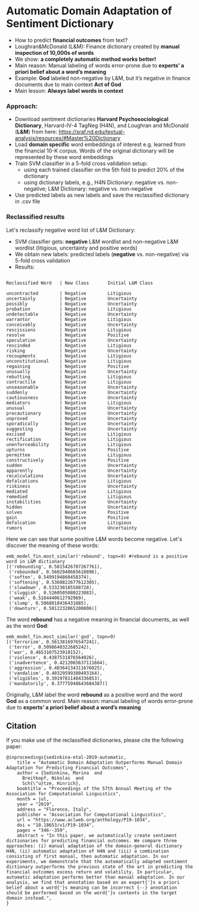 # Automatic Domain Adaptation of Sentiment Dictionary

- How to predict **financial outcomes** from text?
- Loughran&McDonald (L&M): Finance dictionary created by **manual inspection of 10,000s of words**
- We show: **a completely automatic method works better!**
- Main reason: Manual labeling of words error-prone due to **experts’ a priori belief about a word’s meaning**
- Example: **God** labeled non-negative by L&M, but it’s negative in finance documents due to main context **Act of God**
- Main lesson: **Always label words in context**

### Approach:
- Download sentiment dictionaries **Harvard Psychosociological Dictionary**, Harvard-IV-4 TagNeg (H4N), and  Loughran and McDonald (**L&M**) from here: https://sraf.nd.edu/textual-analysis/resources/#Master%20Dictionary
- Load **domain specific** word embeddings of interest e.g. learned from the financial 10-K corpus. Words of the original dictionary will be represented by these word embeddings
- Train SVM classifier in a 5-fold cross validation setup:
    - using each trained classifier on the 5th fold to predict 20% of the dictionary
    - using dictionary labels, e.g., H4N Dictionary: negative vs. non-negative;  L&M Dictionary: negative vs. non-negative
- Use predicted labels as new labels and save the reclassified dictionary in .csv file 


### Reclassified results 
Let's reclassify negative word list of L&M Dictionary: 
- SVM classifier gets: **negative** L&M wordlist and non-negative L&M wordlist (litigious, uncertainty and positive words)
- We obtain new labels: predicted labels (**negative** vs. non-negative) via 5-fold cross validation
- Results:
```

Reclassified Word   | New Class       Initial L&M Class

uncontracted        | Negative        Litigious      
uncertainly         | Negative        Uncertainty    
possibly            | Negative        Uncertainty    
probation           | Negative        Litigious      
undetectable        | Negative        Uncertainty    
warrantor           | Negative        Litigious      
conceivably         | Negative        Uncertainty    
rescissions         | Negative        Litigious      
resolve             | Negative        Positive       
speculation         | Negative        Uncertainty    
rescinded           | Negative        Litigious      
risking             | Negative        Uncertainty    
recoupments         | Negative        Litigious      
unconstitutional    | Negative        Litigious      
regaining           | Negative        Positive       
unusually           | Negative        Uncertainty    
rebutting           | Negative        Litigious      
contractile         | Negative        Litigious      
unseasonable        | Negative        Uncertainty    
suddenly            | Negative        Uncertainty    
cautiousness        | Negative        Uncertainty    
mediators           | Negative        Litigious      
unusual             | Negative        Uncertainty    
precautionary       | Negative        Uncertainty    
unproved            | Negative        Uncertainty    
sporadically        | Negative        Uncertainty    
suggesting          | Negative        Uncertainty    
excised             | Negative        Litigious      
rectification       | Negative        Litigious      
unenforceability    | Negative        Litigious      
upturns             | Negative        Positive       
permittee           | Negative        Litigious      
constructively      | Negative        Positive       
sudden              | Negative        Uncertainty    
apparently          | Negative        Uncertainty    
recalculations      | Negative        Uncertainty    
defalcations        | Negative        Litigious      
riskiness           | Negative        Uncertainty    
mediated            | Negative        Litigious      
remedied            | Negative        Litigious      
instabilities       | Negative        Uncertainty    
hidden              | Negative        Uncertainty    
solves              | Negative        Positive       
gain                | Negative        Positive       
defalcation         | Negative        Litigious      
rumors              | Negative        Uncertainty      
```

Here we can see that some positive L&M words become negative. Let's discover the meaning of these words:
```
emb_model_fin.most_similar('rebound', topn=9) #rebound is a positive word in L&M dictionary
[('rebounding', 0.5815426707267761),
 ('rebounded', 0.5602948665618896),
 ('soften', 0.5499194860458374),
 ('softening', 0.5360822677612305),
 ('slowdown', 0.533230185508728),
 ('sluggish', 0.5260505080223083),
 ('weak', 0.5184440612792969),
 ('slump', 0.5068018436431885),
 ('downturn', 0.5012232065200806)]
```
The word **rebound** has a negative meaning in financial documents, as well as the word **God**:
```
emb_model_fin.most_similar('god', topn=9)
[('terrorism', 0.5613816976547241),
 ('terror', 0.5098640322685242),
 ('war', 0.4653107523918152),
 ('violence', 0.4387531876564026),
 ('inadvertence', 0.4212065637111664),
 ('aggression', 0.40364134311676025),
 ('vandalism', 0.40329599380493164),
 ('eligibles', 0.39197811484336853),
 ('mandatorily', 0.37775948643684387)]
```
Originally, L&M label the word **rebound** as a positive word and the word **God** as a common word. Main reason: manual labeling of words error-prone due to **experts’ a priori belief about a word’s meaning**

## Citation

If you make use of the reclassified dictionaries, please cite the following paper:
```
@inproceedings{sedinkina-etal-2019-automatic,
    title = "Automatic Domain Adaptation Outperforms Manual Domain Adaptation for Predicting Financial Outcomes",
    author = {Sedinkina, Marina  and
      Breitkopf, Nikolas  and
      Sch{\"u}tze, Hinrich},
    booktitle = "Proceedings of the 57th Annual Meeting of the Association for Computational Linguistics",
    month = jul,
    year = "2019",
    address = "Florence, Italy",
    publisher = "Association for Computational Linguistics",
    url = "https://www.aclweb.org/anthology/P19-1034",
    doi = "10.18653/v1/P19-1034",
    pages = "346--359",
    abstract = "In this paper, we automatically create sentiment dictionaries for predicting financial outcomes. We compare three approaches: (i) manual adaptation of the domain-general dictionary H4N, (ii) automatic adaptation of H4N and (iii) a combination consisting of first manual, then automatic adaptation. In our experiments, we demonstrate that the automatically adapted sentiment dictionary outperforms the previous state of the art in predicting the financial outcomes excess return and volatility. In particular, automatic adaptation performs better than manual adaptation. In our analysis, we find that annotation based on an expert{'}s a priori belief about a word{'}s meaning can be incorrect {--} annotation should be performed based on the word{'}s contexts in the target domain instead.",
}
```
